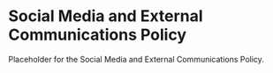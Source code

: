 # Social Media and External Communications Policy

Placeholder for the Social Media and External Communications Policy.
